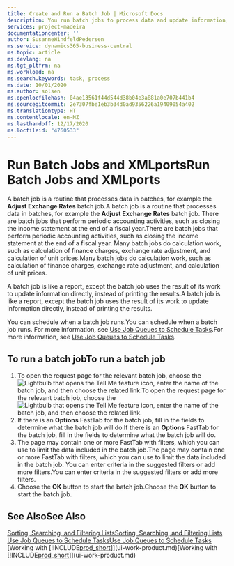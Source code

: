 ```yaml
---
title: Create and Run a Batch Job | Microsoft Docs
description: You run batch jobs to process data and update information, for example, to do periodic accounting activities, or to do calculations.
services: project-madeira
documentationcenter: ''
author: SusanneWindfeldPedersen
ms.service: dynamics365-business-central
ms.topic: article
ms.devlang: na
ms.tgt_pltfrm: na
ms.workload: na
ms.search.keywords: task, process
ms.date: 10/01/2020
ms.author: solsen
ms.openlocfilehash: 04ae13561f44d544d38b04e3a881a0e707b441b4
ms.sourcegitcommit: 2e7307fbe1eb3b34d0ad9356226a19409054a402
ms.translationtype: HT
ms.contentlocale: en-NZ
ms.lasthandoff: 12/17/2020
ms.locfileid: "4760533"
---
```

# <a name="run-batch-jobs-and-xmlports"></a><span data-ttu-id="33dd4-103">Run Batch Jobs and XMLports</span><span class="sxs-lookup"><span data-stu-id="33dd4-103">Run Batch Jobs and XMLports</span></span>
<span data-ttu-id="33dd4-104">A batch job is a routine that processes data in batches, for example the **Adjust Exchange Rates** batch job.</span><span class="sxs-lookup"><span data-stu-id="33dd4-104">A batch job is a routine that processes data in batches, for example the **Adjust Exchange Rates** batch job.</span></span> <span data-ttu-id="33dd4-105">There are batch jobs that perform periodic accounting activities, such as closing the income statement at the end of a fiscal year.</span><span class="sxs-lookup"><span data-stu-id="33dd4-105">There are batch jobs that perform periodic accounting activities, such as closing the income statement at the end of a fiscal year.</span></span> <span data-ttu-id="33dd4-106">Many batch jobs do calculation work, such as calculation of finance charges, exchange rate adjustment, and calculation of unit prices.</span><span class="sxs-lookup"><span data-stu-id="33dd4-106">Many batch jobs do calculation work, such as calculation of finance charges, exchange rate adjustment, and calculation of unit prices.</span></span>

<span data-ttu-id="33dd4-107">A batch job is like a report, except the batch job uses the result of its work to update information directly, instead of printing the results.</span><span class="sxs-lookup"><span data-stu-id="33dd4-107">A batch job is like a report, except the batch job uses the result of its work to update information directly, instead of printing the results.</span></span>

<span data-ttu-id="33dd4-108">You can schedule when a batch job runs.</span><span class="sxs-lookup"><span data-stu-id="33dd4-108">You can schedule when a batch job runs.</span></span> <span data-ttu-id="33dd4-109">For more information, see [Use Job Queues to Schedule Tasks](admin-job-queues-schedule-tasks.md).</span><span class="sxs-lookup"><span data-stu-id="33dd4-109">For more information, see [Use Job Queues to Schedule Tasks](admin-job-queues-schedule-tasks.md).</span></span>

## <a name="to-run-a-batch-job"></a><span data-ttu-id="33dd4-110">To run a batch job</span><span class="sxs-lookup"><span data-stu-id="33dd4-110">To run a batch job</span></span>
1. <span data-ttu-id="33dd4-111">To open the request page for the relevant batch job, choose the ![Lightbulb that opens the Tell Me feature](media/ui-search/search_small.png "Tell me what you want to do") icon, enter the name of the batch job, and then choose the related link.</span><span class="sxs-lookup"><span data-stu-id="33dd4-111">To open the request page for the relevant batch job, choose the ![Lightbulb that opens the Tell Me feature](media/ui-search/search_small.png "Tell me what you want to do") icon, enter the name of the batch job, and then choose the related link.</span></span>
2. <span data-ttu-id="33dd4-112">If there is an **Options** FastTab for the batch job, fill in the fields to determine what the batch job will do.</span><span class="sxs-lookup"><span data-stu-id="33dd4-112">If there is an **Options** FastTab for the batch job, fill in the fields to determine what the batch job will do.</span></span>
3. <span data-ttu-id="33dd4-113">The page may contain one or more FastTab with filters, which you can use to limit the data included in the batch job.</span><span class="sxs-lookup"><span data-stu-id="33dd4-113">The page may contain one or more FastTab with filters, which you can use to limit the data included in the batch job.</span></span> <span data-ttu-id="33dd4-114">You can enter criteria in the suggested filters or add more filters.</span><span class="sxs-lookup"><span data-stu-id="33dd4-114">You can enter criteria in the suggested filters or add more filters.</span></span>
4. <span data-ttu-id="33dd4-115">Choose the **OK** button to start the batch job.</span><span class="sxs-lookup"><span data-stu-id="33dd4-115">Choose the **OK** button to start the batch job.</span></span>

## <a name="see-also"></a><span data-ttu-id="33dd4-116">See Also</span><span class="sxs-lookup"><span data-stu-id="33dd4-116">See Also</span></span>
[<span data-ttu-id="33dd4-117">Sorting, Searching, and Filtering Lists</span><span class="sxs-lookup"><span data-stu-id="33dd4-117">Sorting, Searching, and Filtering Lists</span></span>](ui-enter-criteria-filters.md)  
[<span data-ttu-id="33dd4-118">Use Job Queues to Schedule Tasks</span><span class="sxs-lookup"><span data-stu-id="33dd4-118">Use Job Queues to Schedule Tasks</span></span>](admin-job-queues-schedule-tasks.md)  
<span data-ttu-id="33dd4-119">[Working with [!INCLUDE[prod_short](includes/prod_short.md)]](ui-work-product.md)</span><span class="sxs-lookup"><span data-stu-id="33dd4-119">[Working with [!INCLUDE[prod_short](includes/prod_short.md)]](ui-work-product.md)</span></span>
